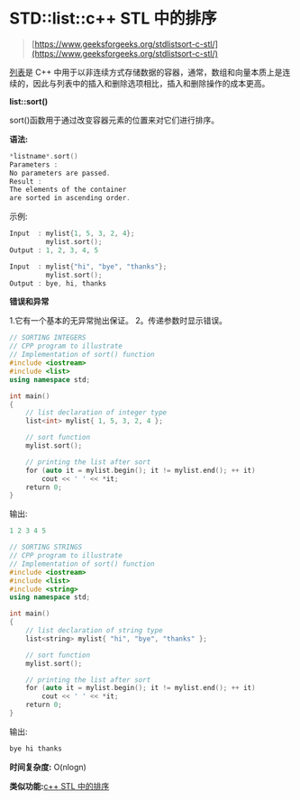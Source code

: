 # STD::list::c++ STL 中的排序

> [https://www.geeksforgeeks.org/stdlistsort-c-stl/](https://www.geeksforgeeks.org/stdlistsort-c-stl/)

[列表](https://www.geeksforgeeks.org/list-cpp-stl/)是 C++ 中用于以非连续方式存储数据的容器，通常，数组和向量本质上是连续的，因此与列表中的插入和删除选项相比，插入和删除操作的成本更高。

**list::sort()**

sort()函数用于通过改变容器元素的位置来对它们进行排序。

**语法:**

```cpp
*listname*.sort()
Parameters :
No parameters are passed.
Result :
The elements of the container
are sorted in ascending order.

```

示例:

```cpp
Input  : mylist{1, 5, 3, 2, 4};
         mylist.sort();
Output : 1, 2, 3, 4, 5

Input  : mylist{"hi", "bye", "thanks"};
         mylist.sort();
Output : bye, hi, thanks

```

**错误和异常**

1.它有一个基本的无异常抛出保证。
2。传递参数时显示错误。

```cpp
// SORTING INTEGERS
// CPP program to illustrate
// Implementation of sort() function
#include <iostream>
#include <list>
using namespace std;

int main()
{
    // list declaration of integer type
    list<int> mylist{ 1, 5, 3, 2, 4 };

    // sort function
    mylist.sort();

    // printing the list after sort
    for (auto it = mylist.begin(); it != mylist.end(); ++ it)
        cout << ' ' << *it;
    return 0;
}
```

输出:

```cpp
1 2 3 4 5
```

```cpp
// SORTING STRINGS
// CPP program to illustrate
// Implementation of sort() function
#include <iostream>
#include <list>
#include <string>
using namespace std;

int main()
{
    // list declaration of string type
    list<string> mylist{ "hi", "bye", "thanks" };

    // sort function
    mylist.sort();

    // printing the list after sort
    for (auto it = mylist.begin(); it != mylist.end(); ++ it)
        cout << ' ' << *it;
    return 0;
}
```

输出:

```cpp
bye hi thanks
```

**时间复杂度:** O(nlogn)

**类似功能:**[c++ STL 中的排序](https://www.geeksforgeeks.org/sort-c-stl/)